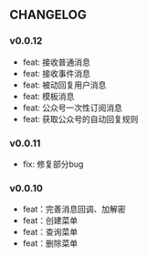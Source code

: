 ## CHANGELOG
### v0.0.12
- feat: 接收普通消息
- feat: 接收事件消息
- feat: 被动回复用户消息
- feat: 模板消息
- feat: 公众号一次性订阅消息
- feat: 获取公众号的自动回复规则
### v0.0.11
- fix: 修复部分bug
### v0.0.10
- feat：完善消息回调、加解密
- feat：创建菜单
- feat：查询菜单
- feat：删除菜单